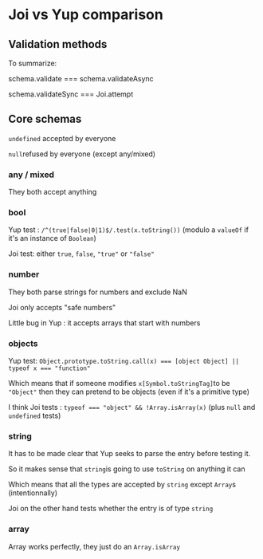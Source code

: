 # Joi vs Yup comparison

## Validation methods

To summarize:

schema.validate === schema.validateAsync

schema.validateSync === Joi.attempt

## Core schemas

`undefined` accepted by everyone

`null`refused by everyone (except any/mixed)

### any / mixed

They both accept anything

### bool

Yup test : `/^(true|false|0|1)$/.test(x.toString())`  (modulo a `valueOf` if it's an instance of `Boolean`)

Joi test: either `true`, `false`, `"true"` or `"false"`

### number

They both parse strings for numbers and exclude NaN

Joi only accepts "safe numbers"

Little bug in Yup : it accepts arrays that start with numbers

### objects

Yup test: `Object.prototype.toString.call(x) === [object Object] || typeof x === "function"`

Which means that if someone modifies `x[Symbol.toStringTag]`to be `"Object"` then they can pretend to be objects (even if it's a primitive type)


I think Joi tests : `typeof === "object" && !Array.isArray(x)` (plus `null` and `undefined` tests)

### string

It has to be made clear that Yup seeks to parse the entry before testing it.

So it makes sense that `string`is going to use `toString` on anything it can

Which means that all the types are accepted by `string` except `Array`s (intentionnally)

Joi on the other hand tests whether the entry is of type `string`

### array

Array works perfectly, they just do an `Array.isArray`
